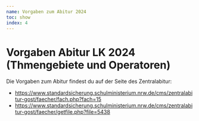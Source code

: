 ```yaml
---
name: Vorgaben zum Abitur 2024
toc: show
index: 4
---
```

# Vorgaben Abitur LK 2024 (Thmengebiete und Operatoren)

Die Vorgaben zum Abitur findest du auf der Seite des Zentralabitur:
* https://www.standardsicherung.schulministerium.nrw.de/cms/zentralabitur-gost/faecher/fach.php?fach=15
* https://www.standardsicherung.schulministerium.nrw.de/cms/zentralabitur-gost/faecher/getfile.php?file=5438



